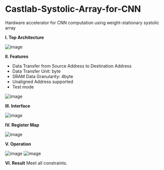 # Castlab-Systolic-Array-for-CNN
Hardware accelerator for CNN computation using weight-stationary systolic array

**I. Top Architecture**

![image](https://github.com/Valen1402/Castlab-Systolic-Array-for-CNN/assets/82108029/de1e12fb-730c-4f70-813a-9796adc705db)

**II. Features**
  - Data Transfer from Source Address to Destination Address
  - Data Transfer Unit: byte
  - SRAM Data Granularity: 4byte
  - Unaligned Address supported
  - Test mode

![image](https://github.com/Valen1402/Castlab-Systolic-Array-for-CNN/assets/82108029/e19366b3-367f-40e2-b7e2-08986872f373)

**III. Interface**

![image](https://github.com/Valen1402/Castlab-Systolic-Array-for-CNN/assets/82108029/bb79ac3b-0b92-4882-9b2a-9ad797059921)

**IV. Register Map**

![image](https://github.com/Valen1402/Castlab-Systolic-Array-for-CNN/assets/82108029/ae8a238d-42fd-4b84-b380-e274e2454006)

**V. Operation**

![image](https://github.com/Valen1402/Castlab-Systolic-Array-for-CNN/assets/82108029/13ef0198-0609-407b-b28c-c1a5c414b1b6)
![image](https://github.com/Valen1402/Castlab-Systolic-Array-for-CNN/assets/82108029/2593dec6-7d74-45e9-bd4f-581db3db19fa)

**VI. Result**
Meet all constraints.

